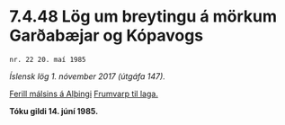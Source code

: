 # 7.4.48 Lög um breytingu á mörkum Garðabæjar og Kópavogs

`nr. 22 20. maí 1985`

_Íslensk lög 1. nóvember 2017 (útgáfa 147)._

[Ferill málsins á Alþingi](https://www.althingi.is/thingstorf/thingmalalistar-eftir-thingum/ferill/?ltg=107&mnr=408)
[Frumvarp til laga.](https://www.althingi.is/altext/107/s/pdf/0670.pdf)

**Tóku gildi 14. júní 1985.**

